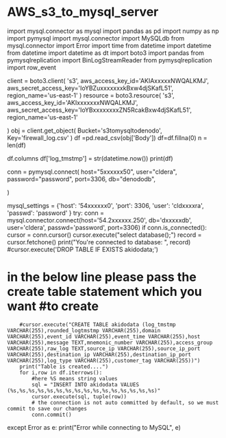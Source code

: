# AWS_s3_to_mysql_server

import mysql.connector as mysql
import pandas as pd
import numpy as np
import pymysql
import mysql.connector
import MySQLdb
from mysql.connector import Error
import time
from datetime import datetime
from datetime import datetime as dt
import boto3
import pandas
from pymysqlreplication import BinLogStreamReader
from pymysqlreplication import row_event

client = boto3.client(
    's3',
    aws_access_key_id='AKIAxxxxxNWQALKMJ',
    aws_secret_access_key='IoYBZuxxxxxxxkBxw4djSKafL51',
    region_name='us-east-1'
)
resource = boto3.resource(
    's3',
    aws_access_key_id='AKIxxxxxxxNWQALKMJ',
    aws_secret_access_key='IoYBxxxxxxxxZN5RcakBxw4djSKafL51',
    region_name='us-east-1'

)
obj = client.get_object(
    Bucket='s3tomysqltodenodo',
    Key='firewall_log.csv'
)
df =pd.read_csv(obj['Body'])
df=df.fillna(0)
n = len(df)

df.columns
df['log_tmstmp'] = str(datetime.now())
print(df)

conn = pymysql.connect(
    host="5xxxxxx50",
    user="cldera",
    password="password",
    port=3306,
    db="denododb",
    
)

mysql_settings = {'host': '54xxxxxx0', 
                  'port': 3306, 
                  'user': 'cldxxxxra', 
                  'passwd': 'password'
                 }
try:
    conn = mysql.connector.connect(host='54.2xxxxxx.250', db='dxxxxxdb', user='cldera', passwd='password', port=3306)
    if conn.is_connected():
        cursor = conn.cursor()
        cursor.execute("select database();")
        record = cursor.fetchone()
        print("You're connected to database: ", record)
        #cursor.execute('DROP TABLE IF EXISTS akidodata;')
# in the below line please pass the create table statement which you want #to create
        #cursor.execute("CREATE TABLE akidodata (log_tmstmp VARCHAR(255),rounded_logtmstmp VARCHAR(255),domain VARCHAR(255),event_id VARCHAR(255),event_time VARCHAR(255),host VARCHAR(255),message TEXT,mnemonic_number VARCHAR(255),access_group VARCHAR(255),raw_log TEXT,source_ip VARCHAR(255),source_ip_port VARCHAR(255),destination_ip VARCHAR(255),destination_ip_port VARCHAR(255),log_type VARCHAR(255),customer_tag VARCHAR(255))")
        print("Table is created....")
        for i,row in df.iterrows():
            #here %S means string values 
            sql = "INSERT INTO akidodata VALUES (%s,%s,%s,%s,%s,%s,%s,%s,%s,%s,%s,%s,%s,%s,%s,%s)"
            cursor.execute(sql, tuple(row))
            # the connection is not auto committed by default, so we must commit to save our changes
            conn.commit()
except Error as e:
            print("Error while connecting to MySQL", e)

